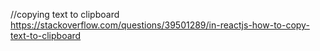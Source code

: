 //copying text to clipboard
https://stackoverflow.com/questions/39501289/in-reactjs-how-to-copy-text-to-clipboard

